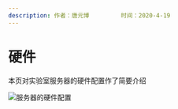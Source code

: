 ```yaml
---
description: 作者：唐元博         时间：2020-4-19
---
```


# 硬件

本页对实验室服务器的硬件配置作了简要介绍

![&#x670D;&#x52A1;&#x5668;&#x7684;&#x786C;&#x4EF6;&#x914D;&#x7F6E;](../.gitbook/assets/image%20%2840%29.png)

